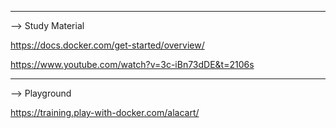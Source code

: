 ---------------------------------------------------------------

--> Study Material 

https://docs.docker.com/get-started/overview/

https://www.youtube.com/watch?v=3c-iBn73dDE&t=2106s

---------------------------------------------------------------

--> Playground

https://training.play-with-docker.com/alacart/
